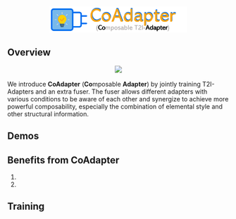 <p align="center">
  <img src="../assets/logo_coadapter.png" height=60>
</p>

## Overview

<p align="center">
  <img src="https://user-images.githubusercontent.com/17445847/225639246-26ee67a9-a9d9-47e4-b3bf-813d570e3d96.png" height=360>
</p>

We introduce **CoAdapter** (**Co**mposable **Adapter**) by jointly training T2I-Adapters and an extra fuser. The fuser allows different adapters with various conditions to be aware of each other and synergize to achieve more powerful composability, especially the combination of elemental style and other structural information.

## Demos

## Benefits from CoAdapter

1.

2.

## Training
